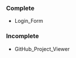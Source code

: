 <h3>Complete</h3>
<ul>
	<li>Login_Form</li>
</ul>

<h3>Incomplete</h3>
<ul>
	<li>GitHub_Project_Viewer</li>
</ul>
